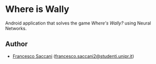 # Where is Wally

Android application that solves the game _Where's Wally?_ using Neural Networks.

## Author
 - [Francesco Saccani](https://github.com/franksacco) (francesco.saccani2@studenti.unipr.it)